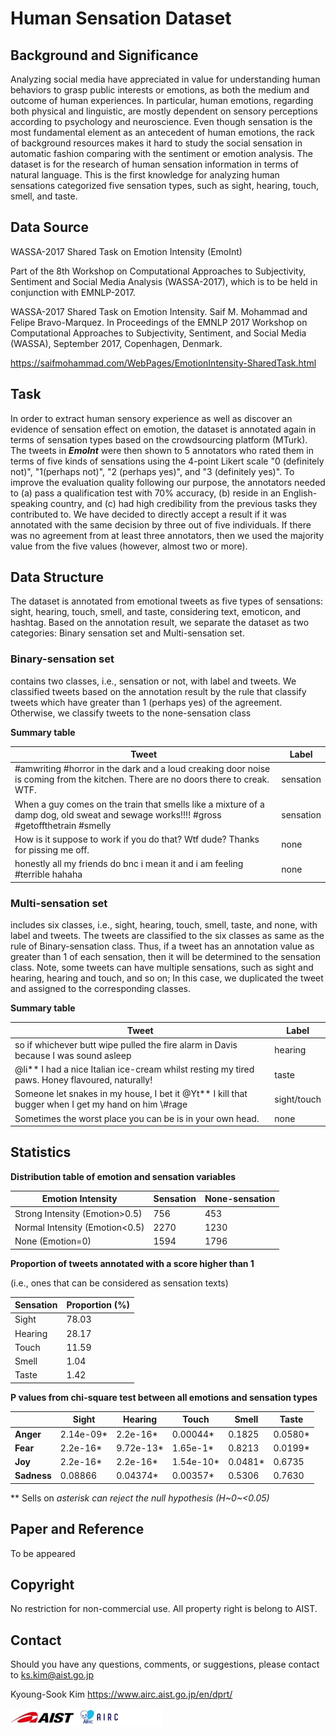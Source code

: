 # **Human Sensation Dataset**

## **Background and Significance**

Analyzing social media have appreciated in value for understanding human behaviors to grasp public interests or emotions, as both the medium and outcome of human experiences. In particular, human emotions, regarding both physical and linguistic, are mostly dependent on sensory perceptions according to psychology and neuroscience. Even though sensation is the most fundamental element as an antecedent of human emotions, the rack of background resources makes it hard to study the social sensation in automatic fashion comparing with the sentiment or emotion analysis. The dataset is for the research of human sensation information in terms of natural language. This is the first knowledge for analyzing human sensations categorized five sensation types, such as sight, hearing, touch, smell, and taste.

## **Data Source**

WASSA-2017 Shared Task on Emotion Intensity (EmoInt)

Part of the 8th Workshop on Computational Approaches to Subjectivity, Sentiment and Social Media Analysis (WASSA-2017), which is to be held in conjunction with EMNLP-2017.

WASSA-2017 Shared Task on Emotion Intensity. Saif M. Mohammad and Felipe Bravo-Marquez. In Proceedings of the EMNLP 2017 Workshop on Computational Approaches to Subjectivity, Sentiment, and Social Media (WASSA), September 2017, Copenhagen, Denmark.

<https://saifmohammad.com/WebPages/EmotionIntensity-SharedTask.html>

## **Task**

In order to extract human sensory experience as well as discover an evidence of sensation effect on emotion, the dataset is annotated again in terms of sensation types based on the crowdsourcing platform (MTurk). The tweets in ***EmoInt*** were then shown to 5 annotators who rated them in terms of five kinds of sensations using the 4-point Likert scale "0 (definitely not)", "1(perhaps not)", "2 (perhaps yes)", and "3 (definitely yes)". To improve the evaluation quality following our purpose, the annotators needed to (a) pass a qualification test with 70% accuracy, (b) reside in an English-speaking country, and (c) had high credibility from the previous tasks they contributed to. We have decided to directly accept a result if it was annotated with the same decision by three out of five individuals. If there was no agreement from at least three annotators, then we used the majority value from the five values (however, almost two or more).

## **Data Structure**

The dataset is annotated from emotional tweets as five types of sensations: sight, hearing, touch, smell, and taste, considering text, emoticon, and hashtag. Based on the annotation result, we separate the dataset as two categories: Binary sensation set and Multi-sensation set.

### **Binary-sensation** **set** 
contains two classes, i.e., sensation or not, with label and tweets. We classified tweets based on the annotation result by the rule that classify tweets which have greater than 1 (perhaps yes) of the agreement. Otherwise, we classify tweets to the none-sensation class

**Summary table**

| **Tweet**                                                                                                                                | **Label** |
|------------------------------------------------------------------------------------------------------------------------------------------|-----------|
| \#amwriting \#horror in the dark and a loud creaking door noise is coming from the kitchen. There are no doors there to creak. WTF.      | sensation |
| When a guy comes on the train that smells like a mixture of a damp dog, old sweat and sewage works!!!! \#gross \#getoffthetrain \#smelly | sensation |
| How is it suppose to work if you do that? Wtf dude? Thanks for pissing me off.                                                           | none      |
| honestly all my friends do bnc i mean it and i am feeling \#terrible hahaha                                                              | none      |

### **Multi-sensation set** 
includes six classes, i.e., sight, hearing, touch, smell, taste, and none, with label and tweets. The tweets are classified to the six classes as same as the rule of Binary-sensation class. Thus, if a tweet has an annotation value as greater than 1 of each sensation, then it will be determined to the sensation class. Note, some tweets can have multiple sensations, such as sight and hearing, hearing and touch, and so on; In this case, we duplicated the tweet and assigned to the corresponding classes.

**Summary table**

| **Tweet**                                                                                              | **Label**   |
|--------------------------------------------------------------------------------------------------------|-------------|
| so if whichever butt wipe pulled the fire alarm in Davis because I was sound asleep                    | hearing     |
| @li\*\* I had a nice Italian ice-cream whilst resting my tired paws. Honey flavoured, naturally!       | taste       |
| Someone let snakes in my house, I bet it @Yt\*\* I kill that bugger when I get my hand on him \\\#rage | sight/touch |
| Sometimes the worst place you can be is in your own head.                                              | none        |

## **Statistics**

**Distribution table of emotion and sensation variables**

| **Emotion Intensity**           | **Sensation** | **None-sensation** |
|---------------------------------|---------------|--------------------|
| Strong Intensity (Emotion\>0.5) | 756           | 453                |
| Normal Intensity (Emotion\<0.5) | 2270          | 1230               |
| None (Emotion=0)                | 1594          | 1796               |

**Proportion of tweets annotated with a score higher than 1**

(i.e., ones that can be considered as sensation texts)

| **Sensation** | **Proportion (%)** |
|---------------|--------------------|
| Sight         | 78.03              |
| Hearing       | 28.17              |
| Touch         | 11.59              |
| Smell         | 1.04               |
| Taste         | 1.42               |

**P values from chi-square test between all emotions and sensation
types**

|             | **Sight** | **Hearing** | **Touch** | **Smell** | **Taste** |
|-------------|-----------|-------------|-----------|-----------|-----------|
| **Anger**   | 2.14e-09*  | 2.2e-16*     | 0.00044*   | 0.1825    | 0.0580*    |
| **Fear**    | 2.2e-16*   | 9.72e-13*    | 1.65e-1*   | 0.8213     | 0.0199*    |
| **Joy**     | 2.2e-16*   | 2.2e-16*     | 1.54e-10*  | 0.0481*    | 0.6735    |
| **Sadness** | 0.08866   | 0.04374*     | 0.00357*   | 0.5306    | 0.7630    |

*\* Sells on *asterisk can reject the null hypothesis (H~0~<0.05)*

## **Paper and Reference**

To be appeared

## **Copyright**

No restriction for non-commercial use. All property right is belong to AIST.

## **Contact**
Should you have any questions, comments, or suggestions, please contact to ks.kim@aist.go.jp

Kyoung-Sook Kim
https://www.airc.aist.go.jp/en/dprt/


![logo](/img/logo.jpg)
